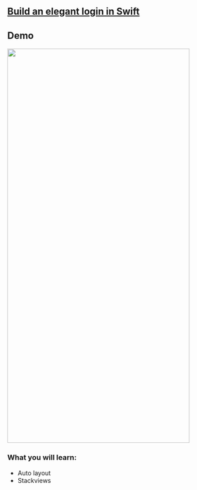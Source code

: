 

## [Build an elegant login in Swift](https://www.youtube.com/watch?v=0OqTn3MXaEI&feature=youtu.be)

## Demo

<img src="https://i.imgur.com/R3T1mCO.gif" width="414" height="896">

### What you will learn:
- Auto layout
- Stackviews
